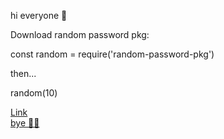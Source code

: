 hi everyone 👋<br>

Download random password pkg:<br>

const random = require('random-password-pkg')<br>

then...<br>

random(10)<br>

<a href="https://www.npmjs.com/package/random-password-pkg">Link<br>
bye 👋👋
